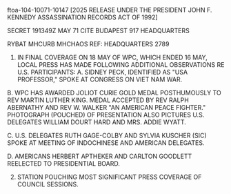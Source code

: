ftoa-104-10071-10147 [2025 RELEASE UNDER THE PRESIDENT JOHN F. KENNEDY ASSASSINATION RECORDS ACT OF 1992]

SECRET 191349Z MAY 71 CITE BUDAPEST 917
HEADQUARTERS

RYBAT MHCURB MHCHAOS
REF: HEADQUARTERS 2789

1. IN FINAL COVERAGE ON 18 MAY OF WPC, WHICH ENDED 16 MAY,
LOCAL PRESS HAS MADE FOLLOWING ADDITIONAL OBSERVATIONS RE U.S.
PARTICIPANTS:
A. SIDNEY PECK, IDENTIFIED AS "USA PROFESSOR,"
SPOKE AT CONGRESS ON VIET NAM WAR.

B. WPC HAS AWARDED JOLIOT CURIE GOLD MEDAL POSTHUMOUSLY
TO REV MARTIN LUTHER KING. MEDAL ACCEPTED BY REV RALPH
ABERNATHY AND REV W. WALKER "AN AMERICAN PEACE FIGHTER."
PHOTOGRAPH (POUCHED) OF PRESENTATION ALSO PICTURES U.S. DELEGATES
WILLIAM DOURT HARD AND MRS. ADDIE WYATT.

C. U.S. DELEGATES RUTH GAGE-COLBY AND SYLVIA
KUSCHER (SIC) SPOKE AT MEETING OF INDOCHINESE AND
AMERICAN DELEGATES.

D. AMERICANS HERBERT APTHEKER AND CARLTON GOODLETT
REELECTED TO PRESIDENTIAL BOARD.

2. STATION POUCHING MOST SIGNIFICANT PRESS COVERAGE OF
COUNCIL SESSIONS.
